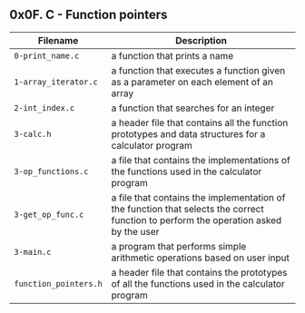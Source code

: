 ## 0x0F. C - Function pointers

| Filename | Description |
| -------- | ----------- |
| `0-print_name.c` | a function that prints a name |
| `1-array_iterator.c` | a function that executes a function given as a parameter on each element of an array |
| `2-int_index.c` | a function that searches for an integer |
| `3-calc.h` | a header file that contains all the function prototypes and data structures for a calculator program |
| `3-op_functions.c` | a file that contains the implementations of the functions used in the calculator program |
| `3-get_op_func.c` | a file that contains the implementation of the function that selects the correct function to perform the operation asked by the user |
| `3-main.c` | a program that performs simple arithmetic operations based on user input |
| `function_pointers.h` | a header file that contains the prototypes of all the functions used in the calculator program |
